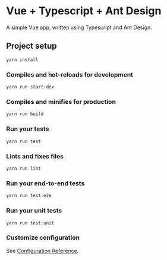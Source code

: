 # Vue + Typescript + Ant Design

A simple Vue app, written using Typescript and Ant Design.

## Project setup

```
yarn install
```

### Compiles and hot-reloads for development

```
yarn run start:dev
```

### Compiles and minifies for production

```
yarn run build
```

### Run your tests

```
yarn run test
```

### Lints and fixes files

```
yarn run lint
```

### Run your end-to-end tests

```
yarn run test:e2e
```

### Run your unit tests

```
yarn run test:unit
```

### Customize configuration

See [Configuration Reference](https://cli.vuejs.org/config/).
